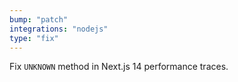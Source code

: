 ```yaml
---
bump: "patch"
integrations: "nodejs"
type: "fix"
---
```


Fix `UNKNOWN` method in Next.js 14 performance traces.
